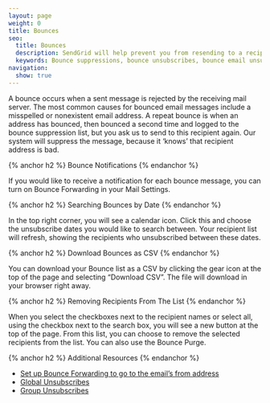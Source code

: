 ```yaml
---
layout: page
weight: 0
title: Bounces
seo:
  title: Bounces
  description: SendGrid will help prevent you from resending to a recipient whose email server rejects the messages.
  keywords: Bounce suppressions, bounce unsubscribes, bounce email unsubscribe, bounce email suppression
navigation:
  show: true
---
```


A bounce occurs when a sent message is rejected by the receiving mail server. The most common causes for bounced email messages include a misspelled or nonexistent email address. A repeat bounce is when an address has bounced, then bounced a second time and logged to the bounce suppression list, but you ask us to send to this recipient again. Our system will suppress the message, because it ‘knows’ that recipient address is bad.

{% anchor h2 %}
Bounce Notifications
{% endanchor %}

If you would like to receive a notification for each bounce message, you can turn on Bounce Forwarding in your Mail Settings.

{% anchor h2 %}
Searching Bounces by Date
{% endanchor %}

In the top right corner, you will see a calendar icon. Click this and choose the unsubscribe dates you would like to search between. Your recipient list will refresh, showing the recipients who unsubscribed between these dates.

{% anchor h2 %}
Download Bounces as CSV
{% endanchor %}

You can download your Bounce list as a CSV by clicking the gear icon at the top of the page and selecting “Download CSV”. The file will download in your browser right away.

{% anchor h2 %}
Removing Recipients From The List
{% endanchor %}

When you select the checkboxes next to the recipient names or select all, using the checkbox next to the search box, you will see a new button at the top of the page. From this list, you can choose to remove the selected recipients from the list. You can also use the Bounce Purge.

{% anchor h2 %}
Additional Resources
{% endanchor %}

- [Set up Bounce Forwarding to go to the email’s from address]({{site.support_url}}/hc/en-us/articles/200181478)
- [Global Unsubscribes]({{root_url}}/User_Guide/Suppressions/global_unsubscribes.html)
- [Group Unsubscribes]({{site.app_url}}/suppressions/group_unsubscribes)
